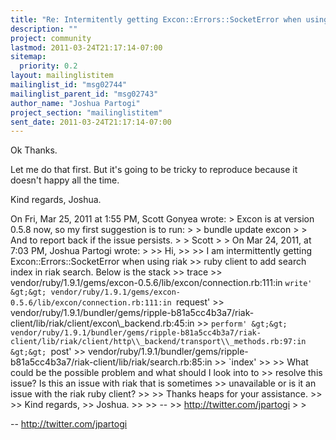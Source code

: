 ```yaml
---
title: "Re: Intermitently getting Excon::Errors::SocketError when using riak	ruby client"
description: ""
project: community
lastmod: 2011-03-24T21:17:14-07:00
sitemap:
  priority: 0.2
layout: mailinglistitem
mailinglist_id: "msg02744"
mailinglist_parent_id: "msg02743"
author_name: "Joshua Partogi"
project_section: "mailinglistitem"
sent_date: 2011-03-24T21:17:14-07:00
---
```



Ok Thanks.

Let me do that first. But it's going to be tricky to reproduce because
it doesn't happy all the time.

Kind regards,
Joshua.

On Fri, Mar 25, 2011 at 1:55 PM, Scott Gonyea  wrote:
&gt; Excon is at version 0.5.8 now, so my first suggestion is to run:
&gt;
&gt; bundle update excon
&gt;
&gt; And to report back if the issue persists.
&gt;
&gt; Scott
&gt;
&gt; On Mar 24, 2011, at 7:03 PM, Joshua Partogi wrote:
&gt;
&gt;&gt; Hi,
&gt;&gt;
&gt;&gt; I am intermittently getting Excon::Errors::SocketError when using riak
&gt;&gt; ruby client to add search index in riak search. Below is the stack
&gt;&gt; trace
&gt;&gt; vendor/ruby/1.9.1/gems/excon-0.5.6/lib/excon/connection.rb:111:in `write'
&gt;&gt; vendor/ruby/1.9.1/gems/excon-0.5.6/lib/excon/connection.rb:111:in `request'
&gt;&gt; vendor/ruby/1.9.1/bundler/gems/ripple-b81a5cc4b3a7/riak-client/lib/riak/client/excon\\_backend.rb:45:in
&gt;&gt; `perform'
&gt;&gt; vendor/ruby/1.9.1/bundler/gems/ripple-b81a5cc4b3a7/riak-client/lib/riak/client/http\\_backend/transport\\_methods.rb:97:in
&gt;&gt; `post'
&gt;&gt; vendor/ruby/1.9.1/bundler/gems/ripple-b81a5cc4b3a7/riak-client/lib/riak/search.rb:85:in
&gt;&gt; `index'
&gt;&gt;
&gt;&gt; What could be the possible problem and what should I look into to
&gt;&gt; resolve this issue? Is this an issue with riak that is sometimes
&gt;&gt; unavailable or is it an issue with the riak ruby client?
&gt;&gt;
&gt;&gt; Thanks heaps for your assistance.
&gt;&gt;
&gt;&gt; Kind regards,
&gt;&gt; Joshua.
&gt;&gt;
&gt;&gt; --
&gt;&gt; http://twitter.com/jpartogi
&gt;
&gt;

-- 
http://twitter.com/jpartogi

